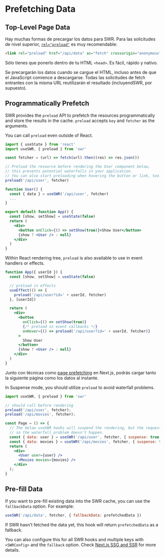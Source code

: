# Prefetching Data

## Top-Level Page Data

Hay muchas formas de precargar los datos para SWR. Para las solicitudes de nivel superior, [`rel="preload"`](https://developer.mozilla.org/en-US/docs/Web/HTML/Preloading_content) es muy recomendable:

```html
<link rel="preload" href="/api/data" as="fetch" crossorigin="anonymous">
```

Sólo tienes que ponerlo dentro de tu HTML `<head>`. Es fácil, rápido y nativo.

Se precargarán los datos cuando se cargue el HTML, incluso antes de que el JavaScript comience a descargarse. Todas las solicitudes de fetch entrantes con la misma URL reutilizarán el resultado (incluyendSWR, por supuesto).

## Programmatically Prefetch

SWR provides the `preload` API to prefetch the resources programmatically and store the results in the cache. `preload` accepts `key` and `fetcher` as the arguments.

You can call `preload` even outside of React.

```jsx
import { useState } from 'react'
import useSWR, { preload } from 'swr'

const fetcher = (url) => fetch(url).then((res) => res.json())

// Preload the resource before rendering the User component below,
// this prevents potential waterfalls in your application.
// You can also start preloading when hovering the button or link, too.
preload('/api/user', fetcher)

function User() {
  const { data } = useSWR('/api/user', fetcher)
  ...
}

export default function App() {
  const [show, setShow] = useState(false)
  return (
    <div>
      <button onClick={() => setShow(true)}>Show User</button>
      {show ? <User /> : null}
    </div>
  )
}
```

Within React rendering tree, `preload` is also available to use in event handlers or effects.

```jsx
function App({ userId }) {
  const [show, setShow] = useState(false)

  // preload in effects
  useEffect(() => {
    preload('/api/user?id=' + userId, fetcher)
  }, [userId])

  return (
    <div>
      <button
        onClick={() => setShow(true)}
        {/* preload in event callbacks */}
        onHover={() => preload('/api/user?id=' + userId, fetcher)}
      >
        Show User
      </button>
      {show ? <User /> : null}
    </div>
  )
}
```

Junto con técnicas como [page prefetching](https://nextjs.org/docs/api-reference/next/router#routerprefetch) en Next.js, podrás cargar tanto la siguiente página como los datos al instante.

In Suspense mode, you should utilize `preload` to avoid waterfall problems.

```jsx
import useSWR, { preload } from 'swr'

// should call before rendering
preload('/api/user', fetcher);
preload('/api/movies', fetcher);

const Page = () => {
  // The below useSWR hooks will suspend the rendering, but the requests to `/api/user` and `/api/movies` have started by `preload` already,
  // so the waterfall problem doesn't happen.
  const { data: user } = useSWR('/api/user', fetcher, { suspense: true });
  const { data: movies } = useSWR('/api/movies', fetcher, { suspense: true });
  return (
    <div>
      <User user={user} />
      <Movies movies={movies} />
    </div>
  );
}
```

## Pre-fill Data

If you want to pre-fill existing data into the SWR cache, you can use the `fallbackData` option. For example:

```jsx
useSWR('/api/data', fetcher, { fallbackData: prefetchedData })
```

If SWR hasn't fetched the data yet, this hook will return `prefetchedData` as a fallback.

You can also configure this for all SWR hooks and multiple keys with `<SWRConfig>` and the `fallback` option. Check [Next.js SSG and SSR](/docs/with-nextjs) for more details.
